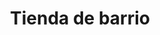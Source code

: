 ---
title: "Tienda de barrio"
url: /el-alto/tienda-de-barrio-avenida-ciudad-satelite/
shop: comodidad
---